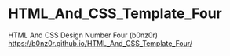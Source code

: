 # HTML_And_CSS_Template_Four
HTML And CSS Design Number Four (b0nz0r)
https://b0nz0r.github.io/HTML_And_CSS_Template_Four/
